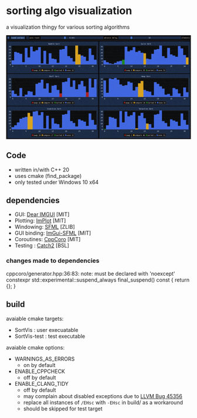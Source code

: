 # sorting algo visualization

a visualization thingy for various sorting algorithms

![sample](sample.gif)

## Code

- written in/with C++ 20
- uses cmake (find_package)
- only tested under Windows 10 x64

## dependencies

- GUI: [Dear IMGUI](https://github.com/ocornut/imgui) [MIT]
- Plotting: [ImPlot](https://github.com/epezent/implot) [MIT]
- Windowing: [SFML](https://github.com/SFML/SFML) [ZLIB]
- GUI binding: [ImGui-SFML](https://github.com/eliasdaler/imgui-sfml) [MIT]
- Coroutines: [CppCoro](https://github.com/lewissbaker/cppcoro) [MIT]
- Testing : [Catch2](https://github.com/catchorg/Catch2) [BSL]

### changes made to dependencies

cppcoro/generator.hpp:36:83: note: must be declared with 'noexcept'
	constexpr std::experimental::suspend_always final_suspend() const { return {}; }

## build

avaiable cmake targets:
- SortVis : user execuatable
- SortVis-test : test executable

avaiable cmake options:
- WARNINGS_AS_ERRORS
  - on by default
- ENABLE_CPPCHECK
    - off by default
- ENABLE_CLANG_TIDY
    - off by default
    - may complain about disabled exceptions due to [LLVM Bug 45356](https://bugs.llvm.org/show_bug.cgi?id=45356)
    - replace all instances of ```/EHsc``` with ```-EHsc``` in build/ as a workaround
    - should be skipped for test target